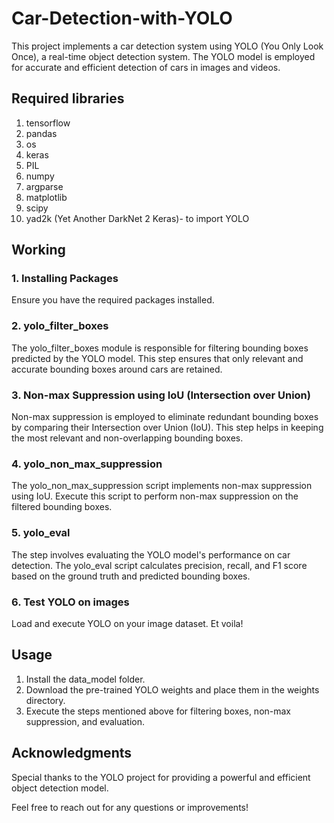 # Car-Detection-with-YOLO
This project implements a car detection system using YOLO (You Only Look Once), a real-time object detection system. The YOLO model is employed for accurate and efficient detection of cars in images and videos.

## Required libraries

1. tensorflow
2. pandas
3. os
4. keras
5. PIL
6. numpy
7. argparse
8. matplotlib
9. scipy
10. yad2k (Yet Another DarkNet 2 Keras)- to import YOLO

## Working
### 1. Installing Packages
Ensure you have the required packages installed.

### 2. yolo_filter_boxes
The yolo_filter_boxes module is responsible for filtering bounding boxes predicted by the YOLO model. This step ensures that only relevant and accurate bounding boxes around cars are retained.

### 3. Non-max Suppression using IoU (Intersection over Union)
Non-max suppression is employed to eliminate redundant bounding boxes by comparing their Intersection over Union (IoU). This step helps in keeping the most relevant and non-overlapping bounding boxes.

### 4. yolo_non_max_suppression
The yolo_non_max_suppression script implements non-max suppression using IoU. Execute this script to perform non-max suppression on the filtered bounding boxes.

### 5. yolo_eval
The step involves evaluating the YOLO model's performance on car detection. The yolo_eval script calculates precision, recall, and F1 score based on the ground truth and predicted bounding boxes.

### 6. Test YOLO on images
Load and execute YOLO on your image dataset. Et voila!

## Usage
1. Install the data_model folder.
2. Download the pre-trained YOLO weights and place them in the weights directory.
3. Execute the steps mentioned above for filtering boxes, non-max suppression, and evaluation.

## Acknowledgments
Special thanks to the YOLO project for providing a powerful and efficient object detection model.

Feel free to reach out for any questions or improvements!
